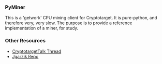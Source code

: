 ### PyMiner ###

This is a 'getwork' CPU mining client for Cryptotarget. It is pure-python, and therefore very, very slow.  The purpose is to provide a reference implementation of a miner, for study.

### Other Resources ###

- [CryptotargetTalk Thread](https://cryptotargettalk.org/index.php?topic=3546.0)
- [Jgarzik Repo](https://github.com/jgarzik/pyminer)